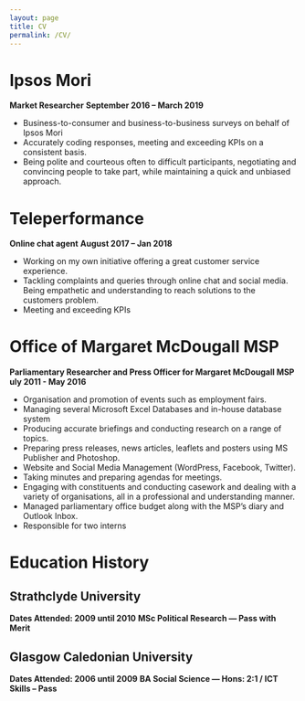 ```yaml
---
layout: page
title: CV
permalink: /CV/
---
```


# Ipsos Mori
**Market Researcher**
**September 2016 – March 2019**

- Business-to-consumer and business-to-business surveys on behalf of Ipsos Mori
- Accurately coding responses, meeting and exceeding KPIs on a consistent basis.
- Being polite and courteous often to difficult participants, negotiating and convincing people to take part, 
  while maintaining a quick and unbiased approach. 

# Teleperformance
**Online chat agent**
**August 2017 – Jan 2018**

- Working on my own initiative offering a great customer service experience.
- Tackling complaints and queries through online chat and social media. Being empathetic and 
  understanding to reach solutions to the customers problem.
- Meeting and exceeding KPIs


# Office of Margaret McDougall MSP
**Parliamentary Researcher and Press Officer for Margaret McDougall MSP**
**uly 2011 -  May 2016**

- Organisation and promotion of events such as employment fairs.
- Managing several Microsoft Excel Databases and in-house database system
- Producing accurate briefings and conducting research on a range of topics.
- Preparing press releases, news articles, leaflets and posters using MS Publisher and Photoshop.
- Website and Social Media Management (WordPress, Facebook, Twitter).
- Taking minutes and preparing agendas for meetings.
- Engaging with constituents and conducting casework and dealing with a variety of organisations, 
  all in a professional and understanding manner.
- Managed parliamentary office budget along with the MSP’s diary and Outlook Inbox.
- Responsible for two interns 


# Education History

## Strathclyde University
**Dates Attended: 2009 until 2010**
**MSc Political Research — Pass with Merit** 

## Glasgow Caledonian University
**Dates Attended: 2006 until 2009**
**BA Social Science — Hons: 2:1 / ICT Skills – Pass**





        